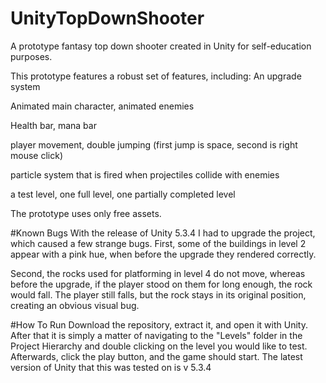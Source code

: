 # UnityTopDownShooter
A prototype fantasy top down shooter created in Unity for self-education purposes.

This prototype features a robust set of features, including:
An upgrade system

Animated main character, animated enemies

Health bar, mana bar

player movement, double jumping (first jump is space, second is right mouse click)

particle system that is fired when projectiles collide with enemies

a test level, one full level, one partially completed level

The prototype uses only free assets.

#Known Bugs
With the release of Unity 5.3.4 I had to upgrade the project, which caused a few strange bugs.
First, some of the buildings in level 2 appear with a pink hue, when before the upgrade they rendered correctly.

Second, the rocks used for platforming in level 4 do not move, whereas before the upgrade, if the player stood on them for long enough, the rock would fall. The player still falls, but the rock stays in its original position, creating an obvious visual bug.

#How To Run
Download the repository, extract it, and open it with Unity. After that it is simply a matter of navigating to the "Levels" folder in the Project Hierarchy and double clicking on the level you would like to test. Afterwards, click the play button, and the game should start. The latest version of Unity that this was tested on is v 5.3.4





